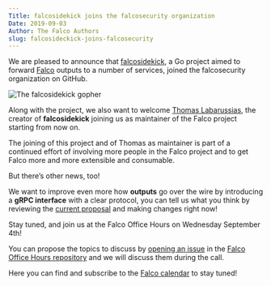 ```yaml
---
Title: falcosidekick joins the falcosecurity organization
Date: 2019-09-03
Author: The Falco Authors
slug: falcosideckick-joins-falcosecurity
---
```


We are pleased to announce that [falcosidekick](https://github.com/falcosecurity/falcosidekick), a Go project aimed to forward [Falco](https://github.com/falcosecurity/falco) outputs to a number of services, joined the falcosecurity organization on GitHub.

![The falcosidekick gopher](/img/falcosidekick.png)

Along with the project, we also want to welcome [Thomas Labarussias](https://github.com/issif), the creator of **falcosidekick** joining us as maintainer of the Falco project starting from now on.

The joining of this project and of Thomas as maintainer is part of a continued effort of involving more people in the Falco project and to get Falco more and more extensible and consumable.

But there’s other news, too!

We want to improve even more how **outputs** go over the wire by introducing a **gRPC interface** with a clear protocol, you can tell us what you think by reviewing the [current proposal](https://github.com/falcosecurity/falco/pull/789) and making changes right now!

Stay tuned, and join us at the Falco Office Hours on Wednesday September 4th!

You can propose the topics to discuss by [opening an issue](https://github.com/falcosecurity/office-hours/issues/new) in the [Falco Office Hours repository](https://github.com/falcosecurity/office-hours) and we will discuss them during the call.

Here you can find and subscribe to the [Falco calendar](https://lists.cncf.io/g/cncf-falco-dev/calendar) to stay tuned!

